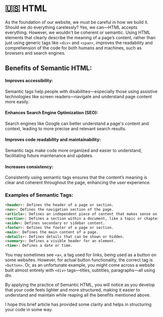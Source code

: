# 🇺🇸 HTML
As the foundation of our website, we must be careful in how we build it. Should we do everything carelessly? Yes, we can—HTML accepts everything. However, we wouldn't be coherent or semantic. Using HTML elements that clearly describe the meaning of a page’s content, rather than just using generic tags like ```<div>``` and ```<span>```, improves the readability and comprehension of the code for both humans and machines, such as browsers and search engines.

## Benefits of Semantic HTML:
#### Improves accessibility:
Semantic tags help people with disabilities—especially those using assistive technologies like screen readers—navigate and understand page content more easily.

#### Enhances Search Engine Optimization (SEO):
Search engines like Google can better understand a page's content and context, leading to more precise and relevant search results.

#### Improves code readability and maintainability:
Semantic tags make code more organized and easier to understand, facilitating future maintenance and updates.

#### Increases consistency:
Consistently using semantic tags ensures that the content’s meaning is clear and coherent throughout the page, enhancing the user experience.

### Examples of Semantic Tags:
```html
<header>: Defines the header of a page or section.  
<nav>: Defines the navigation section of the page.  
<article>: Defines an independent piece of content that makes sense on its own, such as a blog post.  
<section>: Defines a section within a document, like a topic or chapter.  
<aside>: Defines secondary or sidebar content.  
<footer>: Defines the footer of a page or section.  
<main>: Defines the main content of a page.  
<details>: Defines details that can be shown or hidden.  
<summary>: Defines a visible header for an element.  
<time>: Defines a date or time.
```

You may sometimes see ```<a>```, a tag used for links, being used as a button on some websites. However, for actual button functionality, the correct tag is ```<button>```. Or, as an unfortunate example, you might come across a website built almost entirely with ```<div>``` tags—titles, subtitles, paragraphs—all using div.

By applying the practice of Semantic HTML, you will notice as you develop that your code feels lighter and more structured, making it easier to understand and maintain while reaping all the benefits mentioned above.

I hope this brief article has provided some clarity and helps in structuring your code in some way.

